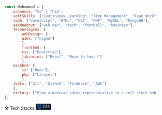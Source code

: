 ```javascript
const Mohammad = {
    pronouns: "he" | "him",
    softSkills: ["Continuous Learning", "Time Management", "Team Work"],
    code: ["Javascript", "HTML", "CSS", "PHP", "MySQL", "MongoDB"],
    askMeAbout: ["web dev", "tech", "football", "business"],
    technologies: {
        webDesign: {
		uiUx: ["Figma"]
  		},
        frontEnd: {
		css: ["Bootstrap"],
  		libraries: ["React", "More to learn"]
		},
	backEnd: {
 		js: ["Node"],
		php: ["Laravel"]
		},
  	tools: ["Git", "GitHub", "Firebase", "AWS"]
	},
    history: ["From a medical sales representative to a full-stack web developer with a business mindset"]
};
```
🛠  Tech Stacks
<svg xmlns="http://www.w3.org/2000/svg" xmlns:xlink="http://www.w3.org/1999/xlink" width="51" height="20" role="img" aria-label="CSS"><title>CSS</title><linearGradient id="s" x2="0" y2="100%"><stop offset="0" stop-color="#bbb" stop-opacity=".1"/><stop offset="1" stop-opacity=".1"/></linearGradient><clipPath id="r"><rect width="51" height="20" rx="3" fill="#fff"/></clipPath><g clip-path="url(#r)"><rect width="0" height="20" fill="#555"/><rect x="0" width="51" height="20" fill="#05122a"/><rect width="51" height="20" fill="url(#s)"/></g><g fill="#fff" text-anchor="middle" font-family="Verdana,Geneva,DejaVu Sans,sans-serif" text-rendering="geometricPrecision" font-size="110"><image x="5" y="3" width="14" height="14" xlink:href="data:image/svg+xml;base64,PHN2ZyBmaWxsPSIjMTU3MmI2IiByb2xlPSJpbWciIHZpZXdCb3g9IjAgMCAyNCAyNCIgeG1sbnM9Imh0dHA6Ly93d3cudzMub3JnLzIwMDAvc3ZnIj48dGl0bGU+Q1NTMzwvdGl0bGU+PHBhdGggZD0iTTEuNSAwaDIxbC0xLjkxIDIxLjU2M0wxMS45NzcgMjRsLTguNTY1LTIuNDM4TDEuNSAwem0xNy4wOSA0LjQxM0w1LjQxIDQuNDFsLjIxMyAyLjYyMiAxMC4xMjUuMDAyLS4yNTUgMi43MTZoLTYuNjRsLjI0IDIuNTczaDYuMTgybC0uMzY2IDMuNTIzLTIuOTEuODA0LTIuOTU2LS44MS0uMTg4LTIuMTFoLTIuNjFsLjI5IDMuODU1TDEyIDE5LjI4OGw1LjM3My0xLjUzTDE4LjU5IDQuNDE0eiIvPjwvc3ZnPg=="/><text aria-hidden="true" x="345" y="150" fill="#010101" fill-opacity=".3" transform="scale(.1)" textLength="230">CSS</text><text x="345" y="140" transform="scale(.1)" fill="#fff" textLength="230">CSS</text></g></svg>

